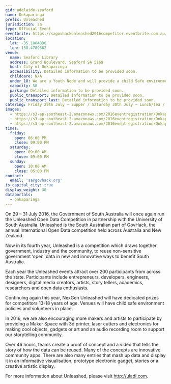 ```yaml
---
gid: adelaide-seaford
name: Onkaparinga
prefix: Unleashed
jurisdiction: sa
type: Official Event
eventbrite: https://sagovhackunleashed2016competitor.eventbrite.com.au/
location:
  lat: -35.1864896
  lon: 138.4789362
venue:
  name: Seaford Library
  address: Grand Boulevard, Seaford SA 5169
  host: City of Onkaparinga
  accessibility: Detailed information to be provided soon.
  childcare: N/A
  under_18: We are a Youth Node and will provide a child Safe environment - Guardians must ensure safety to and from events.
  capacity: 50
  parking: Detailed information to be provided soon.
  public_transport: Detailed information to be provided soon.
  public_transport_last: Detailed information to be provided soon.
catering: Friday 29th July – Supper / Saturday 30th July – Lunch/tea / Sunday 31st – Lunch
images:
  - https://s3-ap-southeast-2.amazonaws.com/2016eventregistration/Onkaparinga/Seaford_201.jpg
  - https://s3-ap-southeast-2.amazonaws.com/2016eventregistration/Onkaparinga/Seaford_205.jpg
  - https://s3-ap-southeast-2.amazonaws.com/2016eventregistration/Onkaparinga/Seaford_206.jpg
times:
  friday:
    open: 06:00 PM
    close: 09:00 PM
  saturday:
    open: 09:00 AM
    close: 09:00 PM
  sunday:
    open: 10:00 AM
    close: 05:00 PM
contact:
  email: 'sa@govhack.org'
is_capital_city: true
display_weight: 30
dataportals:
  - onkaparinga
---
```


On 29 – 31 July 2016, the Government of South Australia will once again run the Unleashed Open Data Competition in partnership with the University of South Australia. Unleashed is the South Australian part of GovHack, the annual International Open Data competition held across Australia and New Zealand. 

Now in its fourth year, Unleashed is a competition which draws together government, industry and the community, to reuse non-sensitive government ‘open’ data in new and innovative ways to benefit South Australia. 

Each year the Unleashed events attract over 200 participants from across the state. Participants include entrepreneurs, developers, engineers, designers, digital media creators, artists, story tellers, academics, researchers and open data enthusiasts. 

Continuing again this year, NexGen Unleashed will have dedicated prizes for competitors 13-18 years of age. Venues will have child safe environment policies and volunteers in place.

In 2016, we are also encouraging more makers and artists to participate by providing a Maker Space with 3d printer, laser cutters and electronics for making cool objects, gadgets or art and an audio recording room to support our storytelling community.

Over 46 hours, teams create a proof of concept and a video that tells the story of how the data can be reused. Many of the concepts are innovative community apps. There are also many entries that mash up data and display it in an informative visualisation, prototype electronic gadget, stories or a creative artistic display. 

For more information about Unleashed, please visit http://uladl.com. 